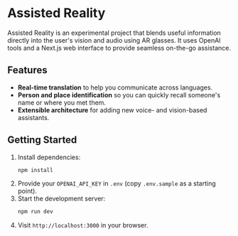 # Assisted Reality

Assisted Reality is an experimental project that blends useful information directly into the user's vision and audio using AR glasses. It uses OpenAI tools and a Next.js web interface to provide seamless on-the-go assistance.

## Features
- **Real-time translation** to help you communicate across languages.
- **Person and place identification** so you can quickly recall someone's name or where you met them.
- **Extensible architecture** for adding new voice- and vision-based assistants.

## Getting Started
1. Install dependencies:
   ```bash
   npm install
   ```
2. Provide your `OPENAI_API_KEY` in `.env` (copy `.env.sample` as a starting point).
3. Start the development server:
   ```bash
   npm run dev
   ```
4. Visit `http://localhost:3000` in your browser.

